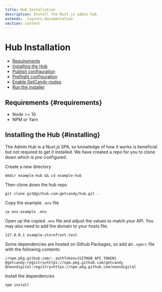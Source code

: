 ```yaml
---
title: Hub Installation
description: Install the Nuxt.js admin hub
extends: _layouts.documentation
section: content
---
```


# Hub Installation

- [Requirements](#requirements)
- [Installing the Hub](#installing)
- [Publish configuration](#publish-config)
- [Preflight configuration](#preflight-configuration)
- [Enable GetCandy routes](#enable-routes)
- [Run the installer](#run-the-installer)

## Requirements {#requirements}

- Node >= 10
- NPM or Yarn

## Installing the Hub {#installing}
The Admin Hub is a Nuxt.js SPA, so knowledge of how it works is beneficial but not required to get it installed. We have created a repo for you to clone down which is pre-configured.

Create a new directory

```
mkdir example-hub && cd example-hub
```

Then clone down the hub repo

```
git clone git@github.com:getcandy/hub.git .
```

Copy the example `.env` file

```
cp env.example .env
```

Open up the copied `.env` file and adjust the values to match your API. You may also need to add the domain to your hosts file.

```
127.0.0.1 example-storefront.test
```

Some dependencies are hosted on Github Packages, so add an `.npmrc` file with the following contents:

```
//npm.pkg.github.com/:_authToken={GITHUB_API_TOKEN}
@getcandy:registry=https://npm.pkg.github.com/getcandy
@neondigital:registry=https://npm.pkg.github.com/neondigital
```

Install the dependencies

```
npm install
```
